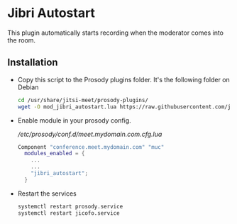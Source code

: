 # Jibri Autostart

This plugin automatically starts recording when the moderator comes into the room.

## Installation

- Copy this script to the Prosody plugins folder. It's the following folder on
  Debian

  ```bash
  cd /usr/share/jitsi-meet/prosody-plugins/
  wget -O mod_jibri_autostart.lua https://raw.githubusercontent.com/jitsi-contrib/prosody-plugins/main/jibri_autostart/mod_jibri_autostart.lua
  ```

- Enable module in your prosody config.

  _/etc/prosody/conf.d/meet.mydomain.com.cfg.lua_

  ```lua
  Component "conference.meet.mydomain.com" "muc"
    modules_enabled = {
      ...
      ...
      "jibri_autostart";
    }
  ```

- Restart the services

  ```bash
  systemctl restart prosody.service
  systemctl restart jicofo.service
  ```
